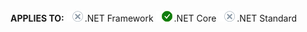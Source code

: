 <Token>**APPLIES TO:** ![No](media/no.png).NET Framework ![Yes](media/yes2.png).NET Core ![No](media/no.png).NET Standard </Token>